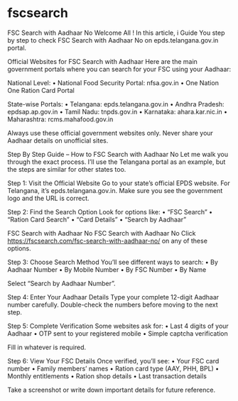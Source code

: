 # fscsearch
FSC Search with Aadhaar No
Welcome All ! In this article, i Guide You step by step to check FSC Search with Aadhaar No on epds.telangana.gov.in portal.

Official Websites for FSC Search with Aadhaar
Here are the main government portals where you can search for your FSC using your Aadhaar:

National Level: • National Food Security Portal: nfsa.gov.in • One Nation One Ration Card Portal

State-wise Portals: • Telangana: epds.telangana.gov.in • Andhra Pradesh: epdsap.ap.gov.in
• Tamil Nadu: tnpds.gov.in • Karnataka: ahara.kar.nic.in • Maharashtra: rcms.mahafood.gov.in

Always use these official government websites only. Never share your Aadhaar details on unofficial sites.

Step By Step Guide – How to FSC Search with Aadhaar No
Let me walk you through the exact process. I’ll use the Telangana portal as an example, but the steps are similar for other states too.

Step 1: Visit the Official Website
Go to your state’s official EPDS website. For Telangana, it’s epds.telangana.gov.in. Make sure you see the government logo and the URL is correct.

Step 2: Find the Search Option
Look for options like: • “FSC Search” • “Ration Card Search” • “Card Details” • “Search by Aadhaar”

FSC Search with Aadhaar No
FSC Search with Aadhaar No
Click https://fscsearch.com/fsc-search-with-aadhaar-no/  on any of these options. 

Step 3: Choose Search Method
You’ll see different ways to search: • By Aadhaar Number • By Mobile Number • By FSC Number • By Name

Select “Search by Aadhaar Number”.

Step 4: Enter Your Aadhaar Details
Type your complete 12-digit Aadhaar number carefully. Double-check the numbers before moving to the next step.

Step 5: Complete Verification
Some websites ask for: • Last 4 digits of your Aadhaar • OTP sent to your registered mobile • Simple captcha verification

Fill in whatever is required.

Step 6: View Your FSC Details
Once verified, you’ll see: • Your FSC card number • Family members’ names • Ration card type (AAY, PHH, BPL) • Monthly entitlements • Ration shop details • Last transaction details

Take a screenshot or write down important details for future reference.
